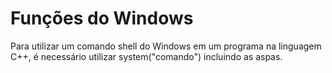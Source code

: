 Funções do Windows
==================
 Para utilizar um comando shell do Windows em um programa na linguagem C++, é necessário utilizar system("comando") incluindo as aspas.


